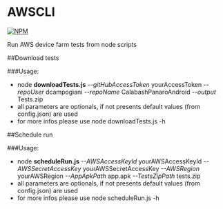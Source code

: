 # AWSCLI
[![NPM](https://nodei.co/npm/awsdevicefarmcli.png?compact=true)](https://nodei.co/npm/awsdevicefarmcli/)

Run AWS device farm tests from node scripts

##Download tests

###Usage:
- node **downloadTests.js** *--gitHubAccessToken* yourAccessToken *--repoUser* dcampogiani *--repoName* CalabashPanaroAndroid *--output* Tests.zip
- all parameters are optionals, if not presents default values (from config.json) are used
- for more infos please use node downloadTests.js -h


##Schedule run

###Usage:
- node **scheduleRun.js** *--AWSAccessKeyId* yourAWSAccessKeyId *--AWSSecretAccessKey* yourAWSSecretAccessKey *--AWSRegion* yourAWSRegion *--AppApkPath* app.apk *--TestsZipPath* tests.zip
- all parameters are optionals, if not presents default values (from config.json) are used
- for more infos please use node scheduleRun.js -h
